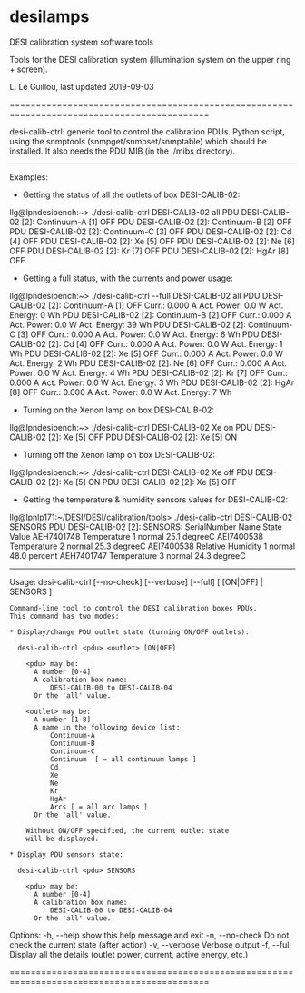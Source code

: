# desilamps
DESI calibration system software tools

Tools for the DESI calibration system (illumination system on the upper ring + screen).

L. Le Guillou, last updated 2019-09-03

============================================================================================

desi-calib-ctrl: generic tool to control the calibration PDUs. Python script, using
                 the snmptools (snmpget/snmpset/snmptable) which should be installed.
		 It also needs the PDU MIB (in the ./mibs directory).

--------------------------------------------------------------------------------------------

Examples:

* Getting the status of all the outlets of box DESI-CALIB-02:

llg@lpndesibench:~> ./desi-calib-ctrl DESI-CALIB-02 all
PDU DESI-CALIB-02 [2]: Continuum-A  [1] OFF
PDU DESI-CALIB-02 [2]: Continuum-B  [2] OFF
PDU DESI-CALIB-02 [2]: Continuum-C  [3] OFF
PDU DESI-CALIB-02 [2]: Cd           [4] OFF
PDU DESI-CALIB-02 [2]: Xe           [5] OFF
PDU DESI-CALIB-02 [2]: Ne           [6] OFF
PDU DESI-CALIB-02 [2]: Kr           [7] OFF
PDU DESI-CALIB-02 [2]: HgAr         [8] OFF

* Getting a full status, with the currents and power usage:

llg@lpndesibench:~> ./desi-calib-ctrl --full DESI-CALIB-02 all
PDU DESI-CALIB-02 [2]: Continuum-A [1] OFF  Curr.: 0.000 A  Act. Power: 0.0 W  Act. Energy:  0 Wh
PDU DESI-CALIB-02 [2]: Continuum-B [2] OFF  Curr.: 0.000 A  Act. Power: 0.0 W  Act. Energy: 39 Wh
PDU DESI-CALIB-02 [2]: Continuum-C [3] OFF  Curr.: 0.000 A  Act. Power: 0.0 W  Act. Energy:  6 Wh
PDU DESI-CALIB-02 [2]: Cd          [4] OFF  Curr.: 0.000 A  Act. Power: 0.0 W  Act. Energy:  1 Wh
PDU DESI-CALIB-02 [2]: Xe          [5] OFF  Curr.: 0.000 A  Act. Power: 0.0 W  Act. Energy:  2 Wh
PDU DESI-CALIB-02 [2]: Ne          [6] OFF  Curr.: 0.000 A  Act. Power: 0.0 W  Act. Energy:  4 Wh
PDU DESI-CALIB-02 [2]: Kr          [7] OFF  Curr.: 0.000 A  Act. Power: 0.0 W  Act. Energy:  3 Wh
PDU DESI-CALIB-02 [2]: HgAr        [8] OFF  Curr.: 0.000 A  Act. Power: 0.0 W  Act. Energy:  7 Wh

* Turning on the Xenon lamp on box DESI-CALIB-02:

llg@lpndesibench:~> ./desi-calib-ctrl DESI-CALIB-02 Xe on
PDU DESI-CALIB-02 [2]: Xe           [5] OFF
PDU DESI-CALIB-02 [2]: Xe           [5]  ON

* Turning off the Xenon lamp on box DESI-CALIB-02:

llg@lpndesibench:~> ./desi-calib-ctrl DESI-CALIB-02 Xe off
PDU DESI-CALIB-02 [2]: Xe           [5]  ON
PDU DESI-CALIB-02 [2]: Xe           [5] OFF

* Getting the temperature & humidity sensors values for DESI-CALIB-02:

llg@lpnlp171:~/DESI/DESI/calibration/tools> ./desi-calib-ctrl DESI-CALIB-02 SENSORS
PDU DESI-CALIB-02 [2]: SENSORS: 
    SerialNumber  Name                  State                 Value
    AEH7401748    Temperature 1         normal                25.1  degreeC
    AEI7400538    Temperature 2         normal                25.3  degreeC
    AEI7400538    Relative Humidity 1   normal                48.0  percent
    AEH7401747    Temperature 3         normal                24.3  degreeC


--------------------------------------------------------------------------------------------

Usage: 
    desi-calib-ctrl [--no-check] [--verbose] [--full] <pdu> [ <outlet> [ON|OFF] | SENSORS ]

    Command-line tool to control the DESI calibration boxes PDUs.
    This command has two modes:

    * Display/change PDU outlet state (turning ON/OFF outlets):

      desi-calib-ctrl <pdu> <outlet> [ON|OFF]

        <pdu> may be:
          A number [0-4]
          A calibration box name: 
              DESI-CALIB-00 to DESI-CALIB-04
          Or the 'all' value.

        <outlet> may be:
          A number [1-8]
          A name in the following device list: 
              Continuum-A
              Continuum-B
              Continuum-C
              Continuum  [ = all continuum lamps ]              
              Cd
              Xe
              Ne
              Kr
              HgAr
              Arcs [ = all arc lamps ]
          Or the 'all' value.

        Without ON/OFF specified, the current outlet state
        will be displayed.

    * Display PDU sensors state:

      desi-calib-ctrl <pdu> SENSORS

        <pdu> may be:
          A number [0-4]
          A calibration box name:
              DESI-CALIB-00 to DESI-CALIB-04
          Or the 'all' value.
    

Options:
  -h, --help      show this help message and exit
  -n, --no-check  Do not check the current state (after action)
  -v, --verbose   Verbose output
  -f, --full      Display all the details (outlet power, current, active
                  energy, etc.)

============================================================================================
